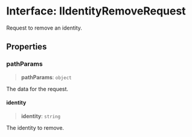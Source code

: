 # Interface: IIdentityRemoveRequest

Request to remove an identity.

## Properties

### pathParams

> **pathParams**: `object`

The data for the request.

#### identity

> **identity**: `string`

The identity to remove.

